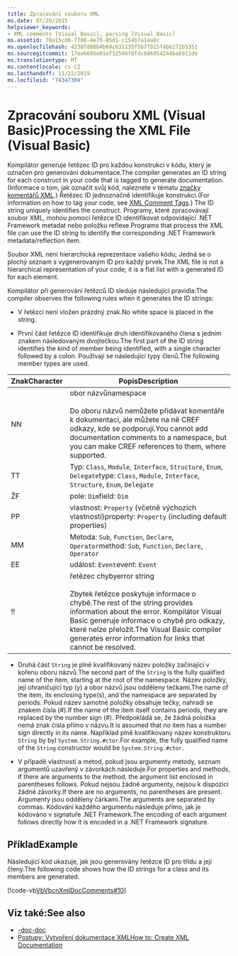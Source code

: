 ```yaml
---
title: Zpracování souboru XML
ms.date: 07/20/2015
helpviewer_keywords:
- XML comments [Visual Basic], parsing [Visual Basic]
ms.assetid: 78a15cd0-7708-4e79-85d1-c154b7a14a8c
ms.openlocfilehash: 4230fd88b4b60c631135f5b7fb15f4b6272b5351
ms.sourcegitcommit: 17ee6605e01ef32506f8fdc686954244ba6911de
ms.translationtype: MT
ms.contentlocale: cs-CZ
ms.lasthandoff: 11/22/2019
ms.locfileid: "74347304"
---
```

# <a name="processing-the-xml-file-visual-basic"></a><span data-ttu-id="8d224-102">Zpracování souboru XML (Visual Basic)</span><span class="sxs-lookup"><span data-stu-id="8d224-102">Processing the XML File (Visual Basic)</span></span>
<span data-ttu-id="8d224-103">Kompilátor generuje řetězec ID pro každou konstrukci v kódu, který je označen pro generování dokumentace.</span><span class="sxs-lookup"><span data-stu-id="8d224-103">The compiler generates an ID string for each construct in your code that is tagged to generate documentation.</span></span> <span data-ttu-id="8d224-104">(Informace o tom, jak označit svůj kód, naleznete v tématu [značky komentářů XML](../../../visual-basic/language-reference/xmldoc/index.md).) Řetězec ID jednoznačně identifikuje konstrukci.</span><span class="sxs-lookup"><span data-stu-id="8d224-104">(For information on how to tag your code, see [XML Comment Tags](../../../visual-basic/language-reference/xmldoc/index.md).) The ID string uniquely identifies the construct.</span></span> <span data-ttu-id="8d224-105">Programy, které zpracovávají soubor XML, mohou pomocí řetězce ID identifikovat odpovídající .NET Framework metadat nebo položku reflexe.</span><span class="sxs-lookup"><span data-stu-id="8d224-105">Programs that process the XML file can use the ID string to identify the corresponding .NET Framework metadata/reflection item.</span></span>  
  
 <span data-ttu-id="8d224-106">Soubor XML není hierarchická reprezentace vašeho kódu; Jedná se o plochý seznam s vygenerovaným ID pro každý prvek.</span><span class="sxs-lookup"><span data-stu-id="8d224-106">The XML file is not a hierarchical representation of your code; it is a flat list with a generated ID for each element.</span></span>  
  
 <span data-ttu-id="8d224-107">Kompilátor při generování řetězců ID sleduje následující pravidla:</span><span class="sxs-lookup"><span data-stu-id="8d224-107">The compiler observes the following rules when it generates the ID strings:</span></span>  
  
- <span data-ttu-id="8d224-108">V řetězci není vložen prázdný znak.</span><span class="sxs-lookup"><span data-stu-id="8d224-108">No white space is placed in the string.</span></span>  
  
- <span data-ttu-id="8d224-109">První část řetězce ID identifikuje druh identifikovaného člena s jedním znakem následovaným dvojtečkou.</span><span class="sxs-lookup"><span data-stu-id="8d224-109">The first part of the ID string identifies the kind of member being identified, with a single character followed by a colon.</span></span> <span data-ttu-id="8d224-110">Používají se následující typy členů.</span><span class="sxs-lookup"><span data-stu-id="8d224-110">The following member types are used.</span></span>  
  
|<span data-ttu-id="8d224-111">Znak</span><span class="sxs-lookup"><span data-stu-id="8d224-111">Character</span></span>|<span data-ttu-id="8d224-112">Popis</span><span class="sxs-lookup"><span data-stu-id="8d224-112">Description</span></span>|  
|---|---|  
|<span data-ttu-id="8d224-113">N</span><span class="sxs-lookup"><span data-stu-id="8d224-113">N</span></span>|<span data-ttu-id="8d224-114">obor názvů</span><span class="sxs-lookup"><span data-stu-id="8d224-114">namespace</span></span><br /><br /> <span data-ttu-id="8d224-115">Do oboru názvů nemůžete přidávat komentáře k dokumentaci, ale můžete na ně CREF odkazy, kde se podporují.</span><span class="sxs-lookup"><span data-stu-id="8d224-115">You cannot add documentation comments to a namespace, but you can make CREF references to them, where supported.</span></span>|  
|<span data-ttu-id="8d224-116">T</span><span class="sxs-lookup"><span data-stu-id="8d224-116">T</span></span>|<span data-ttu-id="8d224-117">Typ: `Class`, `Module`, `Interface`, `Structure`, `Enum`, `Delegate`</span><span class="sxs-lookup"><span data-stu-id="8d224-117">type: `Class`, `Module`, `Interface`, `Structure`, `Enum`, `Delegate`</span></span>|  
|<span data-ttu-id="8d224-118">Ž</span><span class="sxs-lookup"><span data-stu-id="8d224-118">F</span></span>|<span data-ttu-id="8d224-119">pole: `Dim`</span><span class="sxs-lookup"><span data-stu-id="8d224-119">field: `Dim`</span></span>|  
|<span data-ttu-id="8d224-120">P</span><span class="sxs-lookup"><span data-stu-id="8d224-120">P</span></span>|<span data-ttu-id="8d224-121">vlastnost: `Property` (včetně výchozích vlastností)</span><span class="sxs-lookup"><span data-stu-id="8d224-121">property: `Property` (including default properties)</span></span>|  
|<span data-ttu-id="8d224-122">M</span><span class="sxs-lookup"><span data-stu-id="8d224-122">M</span></span>|<span data-ttu-id="8d224-123">Metoda: `Sub`, `Function`, `Declare`, `Operator`</span><span class="sxs-lookup"><span data-stu-id="8d224-123">method: `Sub`, `Function`, `Declare`, `Operator`</span></span>|  
|<span data-ttu-id="8d224-124">E</span><span class="sxs-lookup"><span data-stu-id="8d224-124">E</span></span>|<span data-ttu-id="8d224-125">událost: `Event`</span><span class="sxs-lookup"><span data-stu-id="8d224-125">event: `Event`</span></span>|  
|<span data-ttu-id="8d224-126">!</span><span class="sxs-lookup"><span data-stu-id="8d224-126">!</span></span>|<span data-ttu-id="8d224-127">řetězec chyby</span><span class="sxs-lookup"><span data-stu-id="8d224-127">error string</span></span><br /><br /> <span data-ttu-id="8d224-128">Zbytek řetězce poskytuje informace o chybě.</span><span class="sxs-lookup"><span data-stu-id="8d224-128">The rest of the string provides information about the error.</span></span> <span data-ttu-id="8d224-129">Kompilátor Visual Basic generuje informace o chybě pro odkazy, které nelze přeložit.</span><span class="sxs-lookup"><span data-stu-id="8d224-129">The Visual Basic compiler generates error information for links that cannot be resolved.</span></span>|  
  
- <span data-ttu-id="8d224-130">Druhá část `String` je plně kvalifikovaný název položky začínající v kořenu oboru názvů.</span><span class="sxs-lookup"><span data-stu-id="8d224-130">The second part of the `String` is the fully qualified name of the item, starting at the root of the namespace.</span></span> <span data-ttu-id="8d224-131">Název položky, její ohraničující typ (y) a obor názvů jsou odděleny tečkami.</span><span class="sxs-lookup"><span data-stu-id="8d224-131">The name of the item, its enclosing type(s), and the namespace are separated by periods.</span></span> <span data-ttu-id="8d224-132">Pokud název samotné položky obsahuje tečky, nahradí se znakem čísla (#).</span><span class="sxs-lookup"><span data-stu-id="8d224-132">If the name of the item itself contains periods, they are replaced by the number sign (#).</span></span> <span data-ttu-id="8d224-133">Předpokládá se, že žádná položka nemá znak čísla přímo v názvu.</span><span class="sxs-lookup"><span data-stu-id="8d224-133">It is assumed that no item has a number sign directly in its name.</span></span> <span data-ttu-id="8d224-134">Například plně kvalifikovaný název konstruktoru `String` by byl `System.String.#ctor`.</span><span class="sxs-lookup"><span data-stu-id="8d224-134">For example, the fully qualified name of the `String` constructor would be `System.String.#ctor`.</span></span>  
  
- <span data-ttu-id="8d224-135">V případě vlastností a metod, pokud jsou argumenty metody, seznam argumentů uzavřený v závorkách následuje.</span><span class="sxs-lookup"><span data-stu-id="8d224-135">For properties and methods, if there are arguments to the method, the argument list enclosed in parentheses follows.</span></span> <span data-ttu-id="8d224-136">Pokud nejsou žádné argumenty, nejsou k dispozici žádné závorky.</span><span class="sxs-lookup"><span data-stu-id="8d224-136">If there are no arguments, no parentheses are present.</span></span> <span data-ttu-id="8d224-137">Argumenty jsou odděleny čárkami.</span><span class="sxs-lookup"><span data-stu-id="8d224-137">The arguments are separated by commas.</span></span> <span data-ttu-id="8d224-138">Kódování každého argumentu následuje přímo, jak je kódováno v signatuře .NET Framework.</span><span class="sxs-lookup"><span data-stu-id="8d224-138">The encoding of each argument follows directly how it is encoded in a .NET Framework signature.</span></span>  
  
## <a name="example"></a><span data-ttu-id="8d224-139">Příklad</span><span class="sxs-lookup"><span data-stu-id="8d224-139">Example</span></span>  
 <span data-ttu-id="8d224-140">Následující kód ukazuje, jak jsou generovány řetězce ID pro třídu a její členy.</span><span class="sxs-lookup"><span data-stu-id="8d224-140">The following code shows how the ID strings for a class and its members are generated.</span></span>  
  
 [!code-vb[VbVbcnXmlDocComments#10](~/samples/snippets/visualbasic/VS_Snippets_VBCSharp/VbVbcnXmlDocComments/VB/Class1.vb#10)]  
  
## <a name="see-also"></a><span data-ttu-id="8d224-141">Viz také:</span><span class="sxs-lookup"><span data-stu-id="8d224-141">See also</span></span>

- [<span data-ttu-id="8d224-142">-doc</span><span class="sxs-lookup"><span data-stu-id="8d224-142">-doc</span></span>](../../../visual-basic/reference/command-line-compiler/doc.md)
- [<span data-ttu-id="8d224-143">Postupy: Vytvoření dokumentace XML</span><span class="sxs-lookup"><span data-stu-id="8d224-143">How to: Create XML Documentation</span></span>](../../../visual-basic/programming-guide/program-structure/how-to-create-xml-documentation.md)
